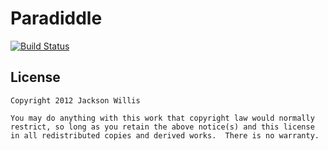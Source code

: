 Paradiddle
==========

[![Build Status](https://secure.travis-ci.org/jacksonwillis/paradiddle.png?branch=master)](https://secure.travis-ci.org/jacksonwillis/paradiddle)

License
-------

    Copyright 2012 Jackson Willis

    You may do anything with this work that copyright law would normally
    restrict, so long as you retain the above notice(s) and this license
    in all redistributed copies and derived works.  There is no warranty.
